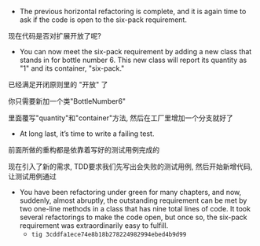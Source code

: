 + The previous horizontal refactoring is complete, and it is again time to ask if the code is open to the six-pack requirement.

现在代码是否对扩展开放了呢?

+ You can now meet the six-pack requirement by adding a new class that stands in for bottle number 6. This new class will report its quantity as "1" and its container, "six-pack."

已经满足开闭原则里的 "开放" 了

你只需要新加一个类"BottleNumber6"

里面覆写"quantity"和"container"方法, 然后在工厂里增加一个分支就好了

+ At long last, it’s time to write a failing test.

前面所做的重构都是依靠着写好的测试用例完成的

现在引入了新的需求, TDD要求我们先写出会失败的测试用例, 然后开始新增代码, 让测试用例通过

+ You have been refactoring under green for many chapters, and now, suddenly, almost abruptly, the outstanding requirement can be met by two one-line methods in a class that has nine total lines of code. It took several refactorings to make the code open, but once so, the six-pack requirement was extraordinarily easy to fulfill.
    + `tig 3cddfa1ece74e8b18b278224982994ebed4b9d99`


